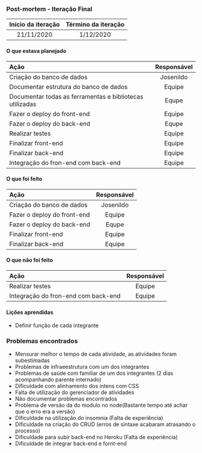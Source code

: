 ### Post-mortem - Iteração Final

|Início da iteração | Término da iteração|
|:-----------------:|:------------------:|
|    21/11/2020     |     1/12/2020	   |

#### O que estava planejado
|					Ação | Responsável|
|:-------------------------------------------|:----------:|
|Criação do banco de dados                   | Josenildo|
|Documentar estrutura do banco de dados      | Equipe |
|Documentar todas as ferramentas e bibliotecas utilizadas| Equpe |
|Fazer o deploy do front-end | Equipe|
|Fazer o deploy do back-end | Equpe |
|Realizar testes | Equipe|
|Finalizar front-end |Equipe|
|Finalizar back-end |Equipe|
|Integração do fron-end com back-end|Equipe|

#### O que foi feito
|								Ação | Responsável |
|:--------------------------------------------|:-----------:|
|Criação do banco de dados                    | Josenildo|
|Fazer o deploy do front-end                  | Equipe|
|Fazer o deploy do back-end                   | Equpe |
|Finalizar front-end                          |Equipe|
|Finalizar back-end                           |Equipe|

#### O que não foi feito
|			Ação | Responsável|
|:---------------------------|:----------:|
|Realizar testes | Equipe|
|Integração do fron-end com back-end|Equipe|


#### Lições aprendidas
- Definir função de cada integrante

### Problemas encontrados
- Mensurar melhor o tempo de cada atividade, as atividades foram subestimadas
- Problemas de infraeestrutura com um dos integrantes
- Problemas de saúde com familiar de um dos integrantes (2 dias acompanhando parente internado)
- Dificuldade com alinhamento dos intens com CSS
- Falta de utilização do gerenciador de atividades
- Não documentar problemas encontrados
- Problema de versão da do modulo no node(Bastante tempo até achar que o erro era a versão)
- Dificuldade na utilização do insomnia (Falta de experiência)
- Dificuldade na criação do CRUD (erros de sintaxe acabaram atrasando o processo)
- Dificuldade para subir back-end no Heroku (Falta de experiência)
- Dificuldade de integrar back-end e fornt-end


